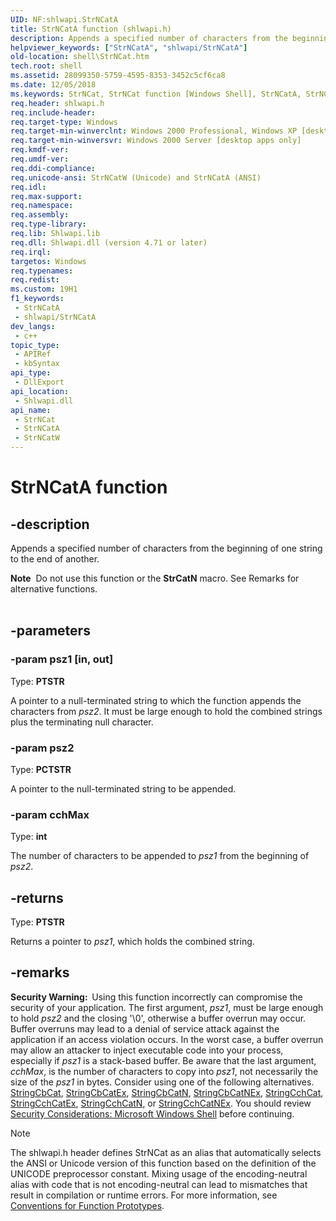 ```yaml
---
UID: NF:shlwapi.StrNCatA
title: StrNCatA function (shlwapi.h)
description: Appends a specified number of characters from the beginning of one string to the end of another. (ANSI)
helpviewer_keywords: ["StrNCatA", "shlwapi/StrNCatA"]
old-location: shell\StrNCat.htm
tech.root: shell
ms.assetid: 28099350-5759-4595-8353-3452c5cf6ca8
ms.date: 12/05/2018
ms.keywords: StrNCat, StrNCat function [Windows Shell], StrNCatA, StrNCatW, _win32_StrNCat, shell.StrNCat, shlwapi/StrNCat, shlwapi/StrNCatA, shlwapi/StrNCatW
req.header: shlwapi.h
req.include-header: 
req.target-type: Windows
req.target-min-winverclnt: Windows 2000 Professional, Windows XP [desktop apps only]
req.target-min-winversvr: Windows 2000 Server [desktop apps only]
req.kmdf-ver: 
req.umdf-ver: 
req.ddi-compliance: 
req.unicode-ansi: StrNCatW (Unicode) and StrNCatA (ANSI)
req.idl: 
req.max-support: 
req.namespace: 
req.assembly: 
req.type-library: 
req.lib: Shlwapi.lib
req.dll: Shlwapi.dll (version 4.71 or later)
req.irql: 
targetos: Windows
req.typenames: 
req.redist: 
ms.custom: 19H1
f1_keywords:
 - StrNCatA
 - shlwapi/StrNCatA
dev_langs:
 - c++
topic_type:
 - APIRef
 - kbSyntax
api_type:
 - DllExport
api_location:
 - Shlwapi.dll
api_name:
 - StrNCat
 - StrNCatA
 - StrNCatW
---
```


# StrNCatA function


## -description

Appends a specified number of characters from the beginning of one string to the end of another.
            
            
<div class="alert"><b>Note</b>  Do not use this function or the <b>StrCatN</b> macro. See Remarks for alternative functions.</div><div> </div>

## -parameters

### -param psz1 [in, out]

Type: <b>PTSTR</b>

A pointer to a null-terminated string to which the function appends the characters from <i>psz2</i>. It must be large enough to hold the combined strings plus the terminating null character.

### -param psz2

Type: <b>PCTSTR</b>

A pointer to the null-terminated string to be appended.

### -param cchMax

Type: <b>int</b>

The number of characters to be appended to <i>psz1</i> from the beginning of <i>psz2</i>.

## -returns

Type: <b>PTSTR</b>

Returns a pointer to <i>psz1</i>, which holds the combined string.

## -remarks

<b>Security Warning:  </b>Using this function incorrectly can compromise the security of your application. The first argument, <i>psz1</i>, must be large enough to hold <i>psz2</i> and the closing '\0', otherwise a buffer overrun may occur. Buffer overruns may lead to a denial of service attack against the application if an access violation occurs. In the worst case, a buffer overrun may allow an attacker to inject executable code into your process, especially if <i>psz1</i> is a stack-based buffer. Be aware that the last argument, <i>cchMax</i>, is the number of characters to copy into <i>psz1</i>, not necessarily the size of the <i>psz1</i> in bytes. Consider using one of the following alternatives. <a href="/windows/desktop/api/strsafe/nf-strsafe-stringcbcata">StringCbCat</a>, <a href="/windows/desktop/api/strsafe/nf-strsafe-stringcbcatexa">StringCbCatEx</a>, <a href="/windows/desktop/api/strsafe/nf-strsafe-stringcbcatna">StringCbCatN</a>, <a href="/windows/desktop/api/strsafe/nf-strsafe-stringcbcatnexa">StringCbCatNEx</a>, <a href="/windows/desktop/api/strsafe/nf-strsafe-stringcchcata">StringCchCat</a>, <a href="/windows/desktop/api/strsafe/nf-strsafe-stringcchcatexa">StringCchCatEx</a>, <a href="/windows/desktop/api/strsafe/nf-strsafe-stringcchcatna">StringCchCatN</a>, or <a href="/windows/desktop/api/strsafe/nf-strsafe-stringcchcatnexa">StringCchCatNEx</a>. You should review <a href="/windows/desktop/shell/sec-shell">Security Considerations: Microsoft Windows Shell</a> before continuing.




> [!NOTE]
> The shlwapi.h header defines StrNCat as an alias that automatically selects the ANSI or Unicode version of this function based on the definition of the UNICODE preprocessor constant. Mixing usage of the encoding-neutral alias with code that is not encoding-neutral can lead to mismatches that result in compilation or runtime errors. For more information, see [Conventions for Function Prototypes](/windows/win32/intl/conventions-for-function-prototypes).
